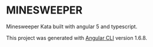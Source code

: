 # MINESWEEPER

Minesweeper Kata built with angular 5 and typescript.

This project was generated with [Angular CLI](https://github.com/angular/angular-cli) version 1.6.8.